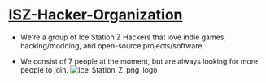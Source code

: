 # [ISZ-Hacker-Organization](https://github.com/ISZ-Hacker-Organization)
- We're a group of Ice Station Z Hackers that love indie games, hacking/modding, and open-source projects/software.
 
  
- We consist of 7 people at the moment, but are always looking for more people to join.
![Ice_Station_Z_png_logo](https://user-images.githubusercontent.com/78656905/227382970-15a0528d-1bcd-49a9-880d-d220fdd0fb83.png)
